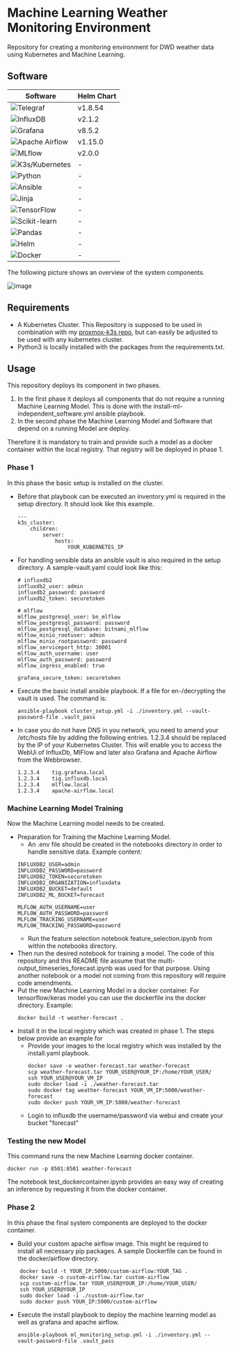 

# Machine Learning Weather Monitoring Environment

Repository for creating a monitoring environment for DWD weather data using Kubernetes and Machine Learning.

## Software

| Software            | Helm Chart    |
|---------------------|------------|
| ![Telegraf](https://img.shields.io/badge/Telegraf-v1.32.0-blue?logo=telegraf) | v1.8.54 |
| ![InfluxDB](https://img.shields.io/badge/InfluxDB-v2.7.4-brightgreen?logo=influxdb) | v2.1.2 |
| ![Grafana](https://img.shields.io/badge/Grafana-v11.2.1-orange?logo=grafana) | v8.5.2 |
| ![Apache Airflow](https://img.shields.io/badge/Apache%20Airflow-v2.9.3-blue?logo=apacheairflow) | v1.15.0 |
| ![MLflow](https://img.shields.io/badge/MLflow-v2.16.2-lightblue?logo=mlflow) | v2.0.0 |
| ![K3s/Kubernetes](https://img.shields.io/badge/Kubernetes-v1.26.9+k3s1-blue?logo=kubernetes) | - |
| ![Python](https://img.shields.io/badge/Python-v3.12.7-yellow?logo=python) | - |
| ![Ansible](https://img.shields.io/badge/Ansible-v2.18.0-red?logo=ansible) | - |
| ![Jinja](https://img.shields.io/badge/Jinja-v3.1.4-red?logo=jinja) | - |
| ![TensorFlow](https://img.shields.io/badge/TensorFlow-v2.17.0-orange?logo=tensorflow) | - |
| ![Scikit-learn](https://img.shields.io/badge/Scikit--learn-v1.5.1-blue?logo=scikitlearn) | - |
| ![Pandas](https://img.shields.io/badge/Pandas-v2.2.2-green?logo=pandas) | - |
| ![Helm](https://img.shields.io/badge/Helm-v3.16.3-purple?logo=helm) | - |
| ![Docker](https://img.shields.io/badge/Docker-v27.2.31-purple?logo=docker) | - |


The following picture shows an overview of the system components.

![image](./pictures/system-overview.png)

## Requirements
* A Kubernetes Cluster. This Repository is supposed to be used in combination with my [proxmox-k3s repo](https://github.com/TobiasSackmann/proxmox-k3s), but can easily be adjusted to be used with any kubernetes cluster.
* Python3 is locally installed with the packages from the requirements.txt.

## Usage
This repository deploys its component in two phases.
1. In the first phase it deploys all components that do not require a running Machine Learning Model. This is done with the install-ml-independent_software.yml ansible playbook.
2.  In the second phase the Machine Learning Model and Software that depend on a running Model are deploy.

Therefore it is mandatory to train and provide such a model as a docker container within the local registry. That registry will be deployed in phase 1.

### Phase 1
In this phase the basic setup is installed on the cluster.
* Before that playbook can be executed an inventory.yml is required in the setup directory. It should look like this example.
    ```shell
    ---
    k3s_cluster:
        children:
            server:
                hosts:
                    YOUR_KUBERNETES_IP
    ```
* For handling sensible data an ansible vault is also required in the setup directory. A sample-vault.yaml could look like this:
    ```shell
    # influxdb2
    influxdb2_user: admin
    influxdb2_password: password
    influxdb2_token: securetoken

    # mlflow
    mlflow_postgresql_user: bn_mlflow
    mlflow_postgresql_password: password
    mlflow_postgresql_database: bitnami_mlflow
    mlflow_minio_rootuser: admin
    mlflow_minio_rootpassword: password
    mlflow_serviceport_http: 30001
    mlflow_auth_username: user
    mlflow_auth_password: password
    mlflow_ingress_enabled: true

    grafana_secure_token: securetoken
    ```
* Execute the basic install ansible playbook. If a file for en-/decrypting the vault is used. The command is:
    ```shell
    ansible-playbook cluster_setup.yml -i ./inventory.yml --vault-password-file .vault_pass
    ```
* In case you do not have DNS in you network, you need to amend your /etc/hosts file by adding the following entries. 1.2.3.4 should be replaced by the IP of your Kubernetes Cluster. This will enable you to access the WebUi of InfluxDb, MlFlow and later also Grafana and Apache Airflow from the Webbrowser.
    ```shell
    1.2.3.4    tig.grafana.local
    1.2.3.4    tig.influxdb.local
    1.2.3.4    mlflow.local
    1.2.3.4    apache-airflow.local
    ```

### Machine Learning Model Training
Now the Machine Learning model needs to be created.
* Preparation for Training the Machine Learning Model.
    * An .env file should be created in the notebooks directory in order to handle sensitive data.
    Example content:
    ```shell
    INFLUXDB2_USER=admin
    INFLUXDB2_PASSWORD=password
    INFLUXDB2_TOKEN=securetoken
    INFLUXDB2_ORGANIZATION=influxdata
    INFLUXDB2_BUCKET=default
    INFLUXDB2_ML_BUCKET=forecast

    MLFLOW_AUTH_USERNAME=user
    MLFLOW_AUTH_PASSWORD=password
    MLFLOW_TRACKING_USERNAME=user
    MLFLOW_TRACKING_PASSWORD=password
    ```
    * Run the feature selection notebook feature_selection.ipynb from within the notebooks directory.
* Then run the desired notebook for training a model. The code of this repository and this README file assume that the multi-output_timeseries_forecast.ipynb was used for that purpose. Using another notebook or a model not coming from this repository will require code amendments.
* Put the new Machine Learning Model in a docker container. For tensorflow/keras model you can use the dockerfile ins the docker directory. Example:
    ```shell
    docker build -t weather-forecast .
    ```
* Install it in the local registry which was created in phase 1. The steps below provide an example for 
    * Provide your images to the local registry which was installed by the install.yaml playbook.
        ```shell
        docker save -o weather-forecast.tar weather-forecast
        scp weather-forecast.tar YOUR_USER@YOUR_IP:/home/YOUR_USER/
        ssh YOUR_USER@YOUR_VM_IP
        sudo docker load -i ./weather-forecast.tar
        sudo docker tag weather-forecast YOUR_VM_IP:5000/weather-forecast
        sudo docker push YOUR_VM_IP:5000/weather-forecast
        ```
    * Login to influxdb the username/password via webui and create your bucket "forecast"

### Testing the new Model
This command runs the new Machine Learning docker container.
```shell
docker run -p 8501:8501 weather-forecast
```

The notebook test_dockercontainer.ipynb provides an easy way of creating an inference by requesting it from the docker container.

### Phase 2
In this phase the final system components are deployed to the docker container.
* Build your custom apache airflow image. This might be required to install all necessary pip packages. A sample Dockerfile can be found in the docker/airflow directory.
```shell
    docker build -t YOUR_IP:5000/custom-airflow:YOUR_TAG .
    docker save -o custom-airflow.tar custom-airflow
    scp custom-airflow.tar YOUR_USER@YOUR_IP:/home/YOUR_USER/
    ssh YOUR_USER@YOUR_IP
    sudo docker load -i ./custom-airflow.tar
    sudo docker push YOUR_IP:5000/custom-airflow
```
* Execute the install playbook to deploy the machine learning model as well as grafana and apache airflow.
    ```shell
    ansible-playbook ml_monitoring_setup.yml -i ./inventory.yml --vault-password-file .vault_pass
    ```
